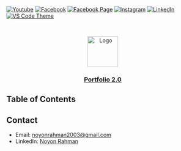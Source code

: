 [![Youtube][youtube-shield]][youtube-url]
[![Facebook][facebook-shield]][facebook-url]
[![Facebook Page][facebook-shield]][facebook-group-url]
[![Instagram][instagram-shield]][instagram-url]
[![LinkedIn][linkedin-shield]][linkedin-url]
[![VS Code Theme][vscode-shield]][vscode-theme-url]

<!-- PROJECT LOGO -->
<br />
<p align="center">
    <img src="https://i.ibb.co/c64q254/noyon-logo-dark.png" alt="Logo" width="80" height="80" />
    <h3 align="center">
        <a href="https://github.com/noyonalways/portfolio2.0-web" target="_blank" >
            Portfolio 2.0
        </a>
    </h3>
</p>

## Table of Contents

## Contact

- Email: [noyonrahman2003@gmail.com](mailto:noyonrahman2003@gmail.com)
- LinkedIn: [Noyon Rahman](https://linkedin.com/in/noyonalways)

<!-- MARKDOWN LINKS & IMAGES -->

[youtube-shield]: https://img.shields.io/badge/-Youtube-black.svg?style=round-square&logo=youtube&color=555&logoColor=white
[youtube-url]: https://youtube.com/@deskofnoyon
[facebook-shield]: https://img.shields.io/badge/-Facebook-black.svg?style=round-square&logo=facebook&color=555&logoColor=white
[facebook-url]: https://facebook.com/noyonalways
[facebook-group-url]: https://facebook.com/webbronoyon
[instagram-shield]: https://img.shields.io/badge/-Instagram-black.svg?style=round-square&logo=instagram&color=555&logoColor=white
[instagram-url]: https://instagram.com/noyonalways
[linkedin-shield]: https://img.shields.io/badge/-LinkedIn-black.svg?style=round-square&logo=linkedin&colorB=555
[linkedin-url]: https://linkedin.com/in/noyonalways
[vscode-shield]: https://img.shields.io/badge/-VS%20Code%20Theme-black.svg?style=round-square&logo=visualstudiocode&colorB=555
[vscode-theme-url]: https://marketplace.visualstudio.com/items?itemName=noyonalways.codevibe-themes
